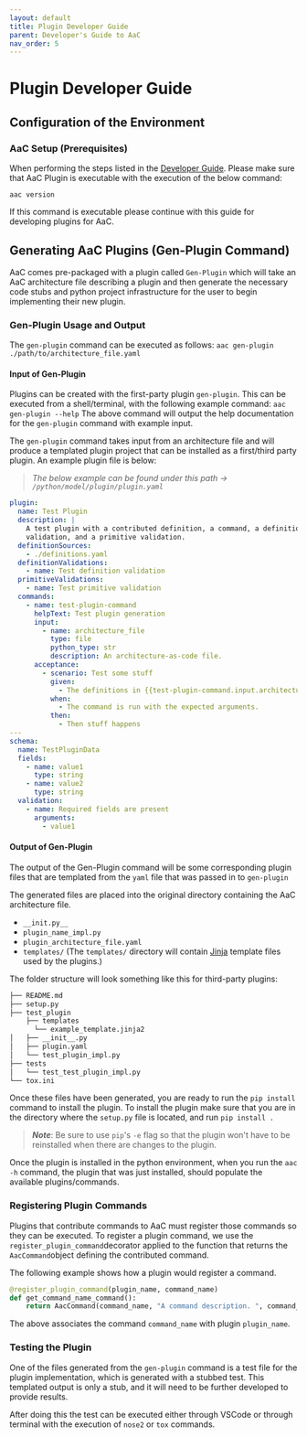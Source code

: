 ```yaml
---
layout: default
title: Plugin Developer Guide
parent: Developer's Guide to AaC
nav_order: 5
---
```


# Plugin Developer Guide

## Configuration of the Environment

### AaC Setup (Prerequisites)

When performing the steps listed in the [Developer Guide](./index.md). Please make sure that AaC Plugin is executable with the execution of the below command:

`aac version`

If this command is executable please continue with this guide for developing plugins for AaC.

## Generating AaC Plugins (Gen-Plugin Command)

AaC comes pre-packaged with a plugin called `Gen-Plugin` which will take an AaC architecture file describing a plugin and then generate the necessary code stubs and python project infrastructure for the user to begin implementing their new plugin.

### Gen-Plugin Usage and Output

The `gen-plugin` command can be executed as follows: `aac gen-plugin ./path/to/architecture_file.yaml`
#### Input of Gen-Plugin

Plugins can be created with the first-party plugin `gen-plugin`. This can be executed from a shell/terminal, with the following example command:
`aac gen-plugin --help`
The above command will output the help documentation for the `gen-plugin` command with example input.

The `gen-plugin` command takes input from an architecture file and will produce a templated plugin project that can be installed as a first/third party plugin. An example plugin file is below:
> *The below example can be found under this path -> `/python/model/plugin/plugin.yaml`*

```yaml
plugin:
  name: Test Plugin
  description: |
    A test plugin with a contributed definition, a command, a definition
    validation, and a primitive validation.
  definitionSources:
    - ./definitions.yaml
  definitionValidations:
    - name: Test definition validation
  primitiveValidations:
    - name: Test primitive validation
  commands:
    - name: test-plugin-command
      helpText: Test plugin generation
      input:
        - name: architecture_file
          type: file
          python_type: str
          description: An architecture-as-code file.
      acceptance:
        - scenario: Test some stuff
          given:
            - The definitions in {{test-plugin-command.input.architecture_file}} represent a valid system architecture.
          when:
            - The command is run with the expected arguments.
          then:
            - Then stuff happens
---
schema:
  name: TestPluginData
  fields:
    - name: value1
      type: string
    - name: value2
      type: string
  validation:
    - name: Required fields are present
      arguments:
        - value1
```

#### Output of Gen-Plugin

The output of the Gen-Plugin command will be some corresponding plugin files that are templated from the `yaml` file that was passed in to `gen-plugin`

The generated files are placed into the original directory containing the AaC architecture file.

- `__init.py__`
- `plugin_name_impl.py`
- `plugin_architecture_file.yaml`
- `templates/` (The `templates/` directory will contain [Jinja](https://palletsprojects.com/p/jinja/) template files used by the plugins.)

The folder structure will look something like this for third-party plugins:

```markdown
├── README.md
├── setup.py
├── test_plugin
    ├── templates
      └── example_template.jinja2
│   ├── __init__.py
│   ├── plugin.yaml
│   └── test_plugin_impl.py
├── tests
│   └── test_test_plugin_impl.py
└── tox.ini
```

Once these files have been generated, you are ready to run the `pip install` command to install the plugin.
To install the plugin make sure that you are in the directory where the `setup.py` file is located, and run `pip install .`
>***Note***: Be sure to use `pip`'s `-e` flag so that the plugin won't have to be reinstalled when there are changes to the plugin.

Once the plugin is installed in the python environment, when you run the `aac -h` command, the plugin that was just installed, should populate the available plugins/commands.

### Registering Plugin Commands

Plugins that contribute commands to AaC must register those commands so they can be executed. To register a plugin command, we use the `register_plugin_command`decorator applied to the function that returns the `AacCommand`object defining the contributed command.

The following example shows how a plugin would register a command.

```python
@register_plugin_command(plugin_name, command_name)
def get_command_name_command():
    return AacCommand(command_name, "A command description. ", command_fn)
```

The above associates the command `command_name` with plugin `plugin_name`.

### Testing the Plugin

One of the files generated from the `gen-plugin` command is a test file for the plugin implementation, which is generated with a stubbed test. This templated output is only a stub, and it will need to be further developed to provide results.

After doing this the test can be executed either through VSCode or through terminal with the execution of `nose2` or `tox` commands.

